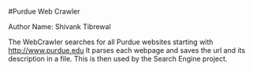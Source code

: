#Purdue Web Crawler

Author Name: Shivank Tibrewal

The WebCrawler searches for all Purdue websites starting with http://www.purdue.edu
It parses each webpage and saves the url and its description in a file.
This is then used by the Search Engine project.
